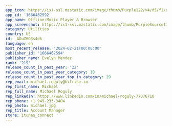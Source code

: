 ```yaml
---
app_icon: https://is1-ssl.mzstatic.com/image/thumb/Purple122/v4/d5/f1/d0/d5f1d00c-d2d3-f01a-257b-2e74a07c1b2b/AppIcon-0-0-1x_U007emarketing-0-10-0-0-85-220.png/1024x1024bb.png
app_id: '1666462592'
app_name: Offline:Music Player & Browser
app_screenshot: https://is1-ssl.mzstatic.com/image/thumb/PurpleSource116/v4/b7/de/bc/b7debc60-7160-835f-ce3f-921b4e7bc788/3f1ae4ef-49e2-488d-a4b6-71c7b4e1a57d_Simulator_Screenshot_-_iPhone_11_Pro_Max_-_2023-10-05_at_16.00.59.png/1242x2688bb.png
category: Utilities
country: US
id: _AOuZ6O3s4dk
language: en
most_recent_release: '2024-02-21T00:00:00'
publisher_id: '1666462594'
publisher_name: Evelyn Mendez
rank: '219'
release_count_in_past_year: '22'
release_count_in_past_year_category: 10
release_count_in_past_year_top_in_category: 29
rep_email: michael.roguly@bitrise.io
rep_first_name: Michael
rep_full_name: Michael Roguly
rep_linkedin: https://www.linkedin.com/in/michael-roguly-77376710
rep_phone: +1 949-233-3404
rep_photo: michael.jpg
rep_title: Account Manager
store: itunes_connect
---
```

